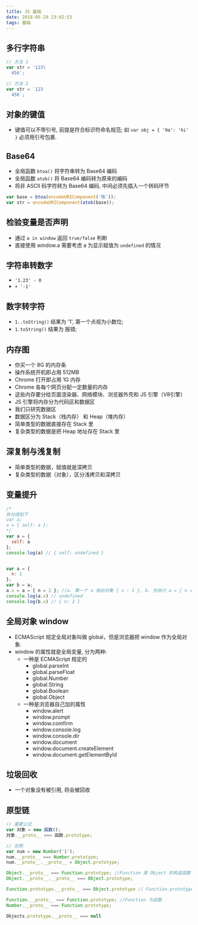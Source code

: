 ```yaml
---
title: JS 基础
date: 2018-05-20 23:02:53
tags: 基础
---
```


## 多行字符串
```js
// 方法 1
var str = '123\
  456'; 

// 方法 2
var str = `123
  456`;
```

## 对象的键值
* 键值可以不带引号, 前提是符合标识符命名规范; 如 `var obj = { '9a': 'hi' }` 必须用引号包裹.

## Base64
* 全局函数 `btoa()` 将字符串转为 Base64 编码
* 全局函数 `atob()` 将 Base64 编码转为原来的编码
* 将非 ASCII 码字符转为 Base64 编码, 中间必须先插入一个转码环节
```js
var base = btoa(encodeURIComponent('陈'));
var str = encodeURIComponent(atob(base));
```

## 检验变量是否声明
* 通过 `a in window` 返回 `true/false` 判断
* 直接使用 window.a 需要考虑 a 为显示赋值为 `undefined` 的情况

## 字符串转数字
* `'1.23' - 0`
* `+ '-1'`

## 数字转字符
* `1..toString()` 结果为 '1', 第一个点视为小数位;
* `1.toString()` 结果为 报错;

## 内存图
* 你买一个 8G 的内存条
* 操作系统开机即占用 512MB
* Chrome 打开即占用 1G 内存
* Chrome 各每个网页分配一定数量的内存
* 这些内存要分给页面渲染器、网络模块、浏览器外壳和 JS 引擎（V8引擎）
* JS 引擎将内存分为代码区和数据区
* 我们只研究数据区
* 数据区分为 Stack（栈内存） 和 Heap（堆内存）
* 简单类型的数据直接存在 Stack 里
* 复杂类型的数据是把 Heap 地址存在 Stack 里

## 深复制与浅复制
* 简单类型的数据，赋值就是深拷贝
* 复杂类型的数据（对象），区分浅拷贝和深拷贝

## 变量提升
```js
/*
拆分成如下
var a;
a = { self: a };
*/
var a = { 
  self: a
};
console.log(a) // { self: undefined }


var a = {
  n: 1
};
var b = a;
a.x = a = { n = 2 }; //a. 第一个 a 指向对象 { n : 1 }, b. 先执行 a = { n = 2 };
console.log(a.x) // undefined
console.log(b.x) // { n: 2 }
```

## 全局对象 window
* ECMAScript 规定全局对象叫做 global，但是浏览器把 window 作为全局对象.
* window 的属性就是全局变量, 分为两种:
  * 一种是 ECMAScript 规定的
    * global.parseInt
    * global.parseFloat
    * global.Number
    * global.String
    * global.Boolean
    * global.Object
  * 一种是浏览器自己加的属性
    * window.alert
    * window.prompt
    * window.comfirm
    * window.console.log
    * window.console.dir
    * window.document
    * window.document.createElement
    * window.document.getElementById

## 垃圾回收
* 一个对象没有被引用, 将会被回收

## 原型链
```js
// 重要公式
var 对象 = new 函数();
对象.__proto__ === 函数.prototype;

// 实例
var num = new Number('1');
num.__proto__ === Number.prototype;
num.__proto__.__proto__ = Object.prototype;

Object.__proto__ === Function.prototype; //Function 是 Object 的构造函数
Object.__proto__.__proto__ === Object.prototype;

Function.prototype.__proto__ === Object.prototype // Function.prototype 为对象

Function.__proto__ === Function.prototype; //Function 为函数
Number.__proto__ === Function.prototype;

Objects.prototype.__proto__ === null 
```
